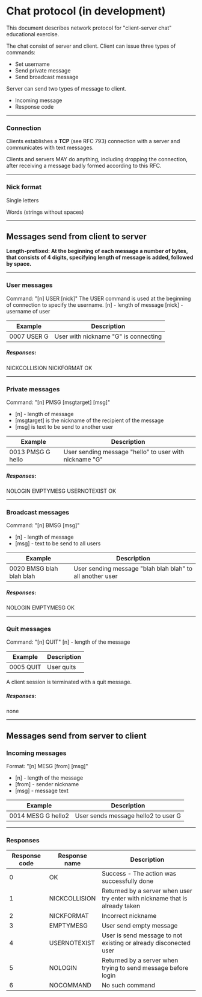 # Chat protocol (in development)

This document describes network protocol for "client-server chat" educational exercise.

The chat consist of server and client. Client can issue three types of commands:
- Set username
- Send private message
- Send broadcast message

Server can send two types of message to client.
- Incoming message
- Response code

---

### Connection
Clients establishes a **TCP** (see RFC 793) connection with a server and communicates with text messages.

Clients and servers MAY do anything, including dropping the connection, after receiving a message badly formed according to this RFC.

---
### Nick format

Single letters

Words (strings without spaces)

---

## Messages send from client to server

**Length-prefixed: At the beginning of each message a number of bytes, that consists of 4 digits, specifying length of message is added, followed by space.**

---
### User messages
Command: "[n] USER [nick]"
The USER command is used at the beginning of connection to specify  the username.
[n] - length of message
[nick] - username of user

| Example	| Description |
| --- | --- |
| 0007 USER G | User with nickname "G" is connecting |

##### Responses:
NICKCOLLISION
NICKFORMAT
OK

****
### Private messages
Command: "[n] PMSG [msgtarget] [msg]"
- [n] - length of message
- [msgtarget] is the nickname of the recipient of the message
- [msg] is text to be send to another user

| Example	| Description |
| --- | --- |
| 0013 PMSG G hello | User sending message "hello" to user with nickname "G" |

##### Responses:
NOLOGIN
EMPTYMESG
USERNOTEXIST
OK

---
### Broadcast messages
Command: "[n] BMSG [msg]"
- [n] - length of message
- [msg] - text to be send to all users

| Example	| Description |
| --- | --- |
| 0020 BMSG blah blah blah | User sending message "blah blah blah" to all another user |

##### Responses:
NOLOGIN
EMPTYMESG
OK

---
### Quit messages
Command: "[n] QUIT"
[n] - length of the message

| Example	| Description |
| --- | --- |
| 0005 QUIT | User quits |

A client session is terminated with a quit message.
##### Responses:
none

---
## Messages send from server to client

### Incoming messages
Format: "[n] MESG [from] [msg]"
- [n] - length of the message
- [from] - sender nickname
- [msg] - message text

| Example	| Description |
| --- | --- |
| 0014 MESG G hello2 | User sends message hello2 to user G |

---
### Responses

| Response code           | Response name  | Description  |
|-------------------------|----------------|--------------|
|0                        | OK             | Success - The action was successfully done  |
|1                        | NICKCOLLISION  | Returned by a server when user try enter with nickname that is already  taken |
|2                        | NICKFORMAT     | Incorrect nickname                    |
|3                        | EMPTYMESG      | User send empty message                  |
|4                        | USERNOTEXIST   | User is send message to not existing or already disconected user  |
|5                        | NOLOGIN        | Returned by a server when trying to send message before login                  |
|6                        | NOCOMMAND      | No such command
